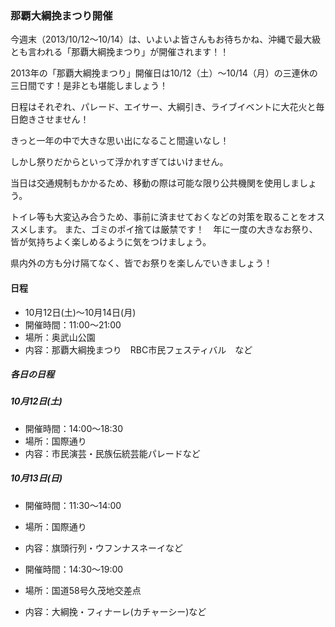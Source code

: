 ### 那覇大綱挽まつり開催

今週末（2013/10/12〜10/14）は、いよいよ皆さんもお待ちかね、沖縄で最大級とも言われる「那覇大綱挽まつり」が開催されます！！

2013年の「那覇大綱挽まつり」開催日は10/12（土）～10/14（月）の三連休の三日間です！是非とも堪能しましょう！

日程はそれぞれ、パレード、エイサー、大綱引き、ライブイベントに大花火と毎日飽きさせません！

きっと一年の中で大きな思い出になること間違いなし！

しかし祭りだからといって浮かれすぎてはいけません。

当日は交通規制もかかるため、移動の際は可能な限り公共機関を使用しましょう。

トイレ等も大変込み合うため、事前に済ませておくなどの対策を取ることをオススメします。
また、ゴミのポイ捨ては厳禁です！　年に一度の大きなお祭り、皆が気持ちよく楽しめるように気をつけましょう。

県内外の方も分け隔てなく、皆でお祭りを楽しんでいきましょう！

#### 日程

- 10月12日(土)～10月14日(月)
- 開催時間：11:00～21:00
- 場所：奥武山公園
- 内容：那覇大綱挽まつり　RBC市民フェスティバル　など

##### 各日の日程

##### 10月12日(土)

- 開催時間：14:00～18:30
- 場所：国際通り
- 内容：市民演芸・民族伝統芸能パレードなど

##### 10月13日(日)

- 開催時間：11:30～14:00
- 場所：国際通り
- 内容：旗頭行列・ウフンナスネーイなど

- 開催時間：14:30～19:00
- 場所：国道58号久茂地交差点
- 内容：大綱挽・フィナーレ(カチャーシー)など
